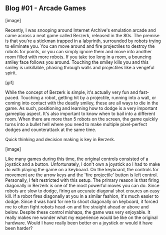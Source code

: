 ## Blog #01 - Arcade Games
[image]

Recently, I was snooping around Internet Archive's emulation arcade and came across a neat game called Berzerk, released in the 80s. The premise is that you're a stickman trapped in a labyrinth, surrounded by robots trying to eliminate you. 
You can move around and fire projectiles to destroy the robots for points, or you can simply ignore them and move into another room filled with more robots. If you take too long in a room, a bouncing smiley face follows you around. Touching the smiley kills you and this smiley is unkillable, phasing through walls and projectiles like a vengeful spirit.

[gif]

While the concept of Berzerk is simple, it's actually very fun and fast-paced.
Touching a robot, getting hit by a projectile, running into a wall, or coming into contact with the deadly smiley, these are all ways to die in the game.
As such, positioning and learning how to dodge is a very important gameplay aspect. It's also important to know when to bail into a different room. 
When there are more than 5 robots on the screen, the game quickly turns into a bullet hell where you need to make multiple pixel-perfect dodges and counterattack at the same time.

Quick thinking and decision making is key in Berzerk.

[image]

Like many games during this time, the original controls consisted of a joystick and a button. Unfortunately, I don't own a joystick so I had to make do with playing the game on a keyboard. 
On the keyboard, the controls for movement are the arrow keys and the 'fire projectile' button is left control. Personally, I felt restricted with this setup. 
The primary reason is that firing diagonally in Berzerk is one of the most powerful moves you can do. Since robots are slow to dodge, firing an accurate diagonal shot ensures an easy kill. If a robot fires diagonally at you in a similar fashion, it's much easier to dodge. 
Since it was hard for me to shoot diagonally on keyboard, it forced me to often fight robots head-on and fire straight ahead or above and below. Despite these control mishaps, the game was very enjoyable. It really makes me wonder what my experience would be like on the original hardware. 
Would I have really been better on a joystick or would it have been harder? 
